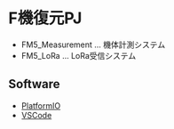 # F機復元PJ

- FM5_Measurement ... 機体計測システム
- FM5_LoRa ... LoRa受信システム

## Software

* [PlatformIO](https://platformio.org)
* [VSCode](https://code.visualstudio.com)
